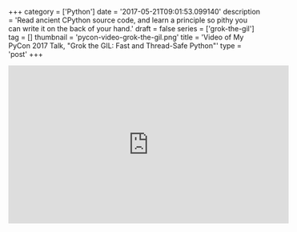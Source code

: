 +++
category = ['Python']
date = '2017-05-21T09:01:53.099140'
description = 'Read ancient CPython source code, and learn a principle so pithy you can write it on the back of your hand.'
draft = false
series = ['grok-the-gil']
tag = []
thumbnail = 'pycon-video-grok-the-gil.png'
title = 'Video of My PyCon 2017 Talk, "Grok the GIL: Fast and Thread-Safe Python"'
type = 'post'
+++

<iframe width="560" height="315" src="https://www.youtube.com/embed/7SSYhuk5hmc?start=150" frameborder="0" allowfullscreen></iframe>
